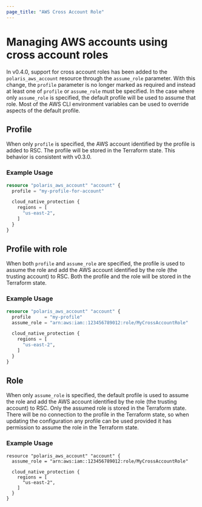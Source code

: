```yaml
---
page_title: "AWS Cross Account Role"
---
```


# Managing AWS accounts using cross account roles
In v0.4.0, support for cross account roles has been added to the `polaris_aws_account` resource through the
`assume_role` parameter. With this change, the `profile` parameter is no longer marked as required and instead at least
one of `profile` or `assume_role` must be specified. In the case where only `assume_role` is specified, the default
profile will be used to assume that role. Most of the AWS CLI environment variables can be used to override aspects of
the default profile.

## Profile
When only `profile` is specified, the AWS account identified by the profile is added to RSC. The profile will be stored
in the Terraform state. This behavior is consistent with v0.3.0.

### Example Usage
```terraform
resource "polaris_aws_account" "account" {
  profile = "my-profile-for-account"

  cloud_native_protection {
    regions = [
      "us-east-2",
    ]
  }
}
```

## Profile with role
When both `profile` and `assume_role` are specified, the profile is used to assume the role and add the AWS account
identified by the role (the trusting account) to RSC. Both the profile and the role will be stored in the Terraform
state.

### Example Usage
```terraform
resource "polaris_aws_account" "account" {
  profile     = "my-profile"
  assume_role = "arn:aws:iam::123456789012:role/MyCrossAccountRole"

  cloud_native_protection {
    regions = [
      "us-east-2",
    ]
  }
}
```

## Role
When only `assume_role` is specified, the default profile is used to assume the role and add the AWS account identified
by the role (the trusting account) to RSC. Only the assumed role is stored in the Terraform state. There will be no
connection to the profile in the Terraform state, so when updating the configuration any profile can be used provided
it has permission to assume the role in the Terraform state.

### Example Usage
```terrafomr
resource "polaris_aws_account" "account" {
  assume_role = "arn:aws:iam::123456789012:role/MyCrossAccountRole"

  cloud_native_protection {
    regions = [
      "us-east-2",
    ]
  }
}
```

